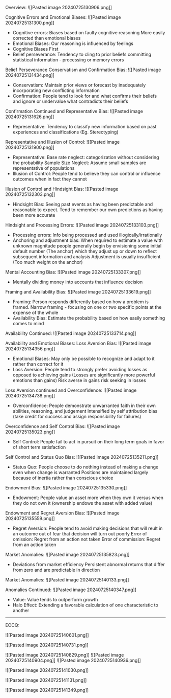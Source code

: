 

Overview:
![[Pasted image 20240725130906.png]]



Cognitive Errors and Emotional Biases:
![[Pasted image 20240725131300.png]]
- Cognitive errors: Biases based on faulty cognitive reasoning
  More easily corrected than emotional biases
- Emotional Biases: Our reasoning is influenced by feelings
- Cognitive Biases First
- Belief perseverance: Tendency to cling to prior beliefs committing statistical information - processing or memory errors



Belief Perseverance Conservatism and Confirmation Bias:
![[Pasted image 20240725131434.png]]
- Conservatism: Maintain prior views or forecast by inadequately incorporating new conflicting information 
- Confirmation: People tend to look for and what confirms their beliefs and ignore or undervalue what contradicts their beliefs

Confirmation Continued and Representative Bias:
![[Pasted image 20240725131626.png]]
- Representative: Tendency to classify new information based on past experiences and classifications (Eg. Stereotyping)


Representative and Illusion of Control:
![[Pasted image 20240725131900.png]]
- Representative: Base rate neglect: categorization without considering the probability 
  Sample Size Neglect: Assume small samples are representative of populations
- Illusion of Control: People tend to believe they can control or influence outcomes when in fact they cannot


Illusion of Control and Hindsight Bias:
![[Pasted image 20240725132303.png]]
- Hindsight Bias: Seeing past events as having been predictable and reasonable to expect.
  Tend to remember our own predictions as having been more accurate 


Hindsight and Processing Errors:
![[Pasted image 20240725133103.png]]
- Processing errors: Info being processed and used illogically/irrationally 
- Anchoring and adjustment bias: When required to estimate a value with unknown magnitude people generally begin by envisioning some initial default number (The anchor) which they adjust up or down to reflect subsequent information and analysis
  Adjustment is usually insufficient (Too much weight on the anchor)


Mental Accounting Bias:
![[Pasted image 20240725133307.png]]
- Mentally dividing money into accounts that influence decision



Framing and Availability Bias:
![[Pasted image 20240725133619.png]]
- Framing: Person responds differently based on how a problem is framed. Narrow framing - focusing on one or two specific points at the expense of the whole
- Availability Bias: Estimate the probability based on how easily something comes to mind


Availability Continued:
![[Pasted image 20240725133714.png]]


Availability and Emotional Biases: Loss Aversion Bias:
![[Pasted image 20240725134356.png]]
- Emotional Biases: May only be possible to recognize and adapt to it rather than correct for it
- Loss Aversion: People tend to strongly prefer avoiding losses as opposed to achieving gains (Losses are significantly more powerful emotions than gains)
  Risk averse in gains risk seeking in losses


Loss Aversion continued and Overconfidence:
![[Pasted image 20240725134738.png]]
- Overconfidence: People demonstrate unwarranted faith in their own abilities, reasoning, and judgement
  Intensified by self attribution bias (take credit for success and assign responsibility for failures)


Overconfidence and Self Control Bias:
![[Pasted image 20240725135023.png]]
- Self Control: People fail to act in pursuit on their long term goals in favor of short term satisfaction


Self Control and Status Quo Bias:
![[Pasted image 20240725135211.png]]
- Status Quo: People choose to do nothing instead of making a change even when change is warranted
  Positions are maintained largely because of inertia rather than conscious choice


Endowment Bias:
![[Pasted image 20240725135330.png]]
- Endowment: People value an asset more when they own it versus when they do not own it (ownership endows the asset with added value)


Endowment and Regret Aversion Bias:
![[Pasted image 20240725135559.png]]
- Regret Aversion: People tend to avoid making decisions that will reult in an outcome out of fear that decision will turn out poorly
  Error of omission: Regret from an action not taken
  Error of commission: Regret from an action taken



Market Anomalies:
![[Pasted image 20240725135823.png]]
- Deviations from market efficiency 
  Persistent abnormal returns that differ from zero and are predictable in direction




Market Anomalies:
![[Pasted image 20240725140133.png]]



Anomalies Continued:
![[Pasted image 20240725140347.png]]
- Value: Value tends to outperform growth
- Halo Effect: Extending a favorable calculation of one characteristic to another

___
EOCQ:


![[Pasted image 20240725140601.png]]


![[Pasted image 20240725140731.png]]


![[Pasted image 20240725140829.png]]
![[Pasted image 20240725140904.png]]
![[Pasted image 20240725140936.png]]



![[Pasted image 20240725141030.png]]


![[Pasted image 20240725141131.png]]


![[Pasted image 20240725141349.png]]
